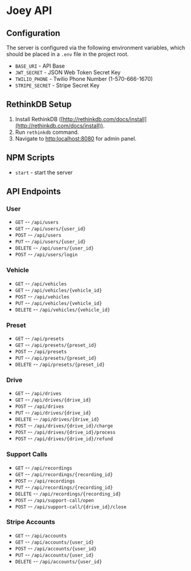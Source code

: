 # Joey API

## Configuration

The server is configured via the following environment variables, which should be placed in a `.env` file in the project root.

- `BASE_URI` - API Base
- `JWT_SECRET` - JSON Web Token Secret Key
- `TWILIO_PHONE` - Twilio Phone Number (1-570-666-1670)
- `STRIPE_SECRET` - Stripe Secret Key

## RethinkDB Setup

1. Install RethinkDB ([http://rethinkdb.com/docs/install](http://rethinkdb.com/docs/install)).
2. Run `rethinkdb` command.
3. Navigate to [http:localhost:8080](http:localhost:8080) for admin panel.

## NPM Scripts

- `start` - start the server

## API Endpoints

### User
  - `GET` -- `/api/users`
  - `GET` -- `/api/users/{user_id}`
  - `POST` -- `/api/users`
  - `PUT` -- `/api/users/{user_id}`
  - `DELETE` -- `/api/users/{user_id}`
  - `POST` -- `/api/users/login`

### Vehicle
    
  - `GET` -- `/api/vehicles`
  - `GET` -- `/api/vehicles/{vehicle_id}`
  - `POST` -- `/api/vehicles`
  - `PUT` -- `/api/vehicles/{vehicle_id}`
  - `DELETE` -- `/api/vehicles/{vehicle_id}`

### Preset

  - `GET` -- `/api/presets`
  - `GET` -- `/api/presets/{preset_id}`
  - `POST` -- `/api/presets`
  - `PUT` -- `/api/presets/{preset_id}`
  - `DELETE` -- `/api/presets/{preset_id}`

### Drive
  - `GET` -- `/api/drives`
  - `GET` -- `/api/drives/{drive_id}`
  - `POST` -- `/api/drives`
  - `PUT` -- `/api/drives/{drive_id}`
  - `DELETE` -- `/api/drives/{drive_id}`
  - `POST` -- `/api/drives/{drive_id}/charge`
  - `POST` -- `/api/drives/{drive_id}/process`
  - `POST` -- `/api/drives/{drive_id}/refund`

### Support Calls
  - `GET` -- `/api/recordings`
  - `GET` -- `/api/recordings/{recording_id}`
  - `POST` -- `/api/recordings`
  - `PUT` -- `/api/recordings/{recording_id}`
  - `DELETE` -- `/api/recordings/{recording_id}`
  - `POST` -- `/api/support-call/open`
  - `POST` -- `/api/support-call/{drive_id}/close`

### Stripe Accounts
  - `GET` -- `/api/accounts`
  - `GET` -- `/api/accounts/{user_id}`
  - `POST` -- `/api/accounts/{user_id}`
  - `PUT` -- `/api/accounts/{user_id}`
  - `DELETE` -- `/api/accounts/{user_id}`
